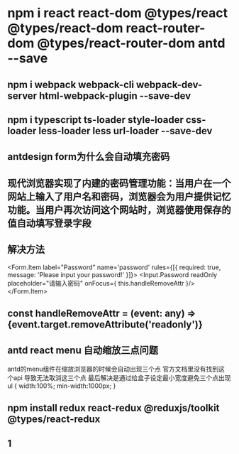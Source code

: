 # npm i react react-dom @types/react @types/react-dom react-router-dom @types/react-router-dom antd --save

## npm i webpack webpack-cli webpack-dev-server html-webpack-plugin --save-dev

## npm i typescript ts-loader style-loader css-loader less-loader less url-loader --save-dev

## antdesign form为什么会自动填充密码

## 现代浏览器实现了内建的密码管理功能：当⽤户在⼀个⽹站上输⼊了⽤户名和密码，浏览器会为⽤户提供记忆功能。当⽤户再次访问这个⽹站时，浏览器使⽤保存的值⾃动填写登录字段

## 解决方法

<Form.Item label="Password" name='password'
    rules={[{ required: true, message: 'Please input your password!' }]}>
    <Input.Password
    readOnly
    placeholder="请输入密码"
    onFocus={ this.handleRemoveAttr }/>
</Form.Item>

## const handleRemoveAttr = (event: any) => {event.target.removeAttribute('readonly')}

## antd react menu 自动缩放三点问题

antd的menu组件在缩放浏览器的时候会自动出现三个点
官方文档里没有找到这个api 导致无法取消这三个点
最后解决是通过给盒子设定最小宽度避免三个点出现
ul {
    width:100%;
    min-width:1000px;
}

## npm install redux react-redux @reduxjs/toolkit @types/react-redux

## 1

